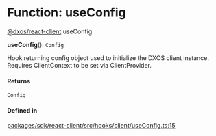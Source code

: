 # Function: useConfig

[@dxos/react-client](../modules/dxos_react_client.md).useConfig

**useConfig**(): `Config`

Hook returning config object used to initialize the DXOS client instance.
Requires ClientContext to be set via ClientProvider.

#### Returns

`Config`

#### Defined in

[packages/sdk/react-client/src/hooks/client/useConfig.ts:15](https://github.com/dxos/dxos/blob/db8188dae/packages/sdk/react-client/src/hooks/client/useConfig.ts#L15)
